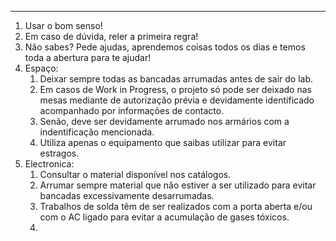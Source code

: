***
1. Usar o bom senso!
2. Em caso de dúvida, reler a primeira regra!
3. Não sabes? Pede ajudas, aprendemos coisas todos os dias e temos toda a abertura para te ajudar!
4. Espaço:
	1. Deixar sempre todas as bancadas arrumadas antes de sair do lab.
	2. Em casos de Work in Progress, o projeto só pode ser deixado nas mesas mediante de autorização prévia e devidamente identificado acompanhado por informações de contacto.
	3. Senão, deve ser devidamente arrumado nos armários com a indentificação mencionada.
	4. Utiliza apenas o equipamento que saibas utilizar para evitar estragos.
5. Electronica:
	1. Consultar o material disponível nos catálogos.
	2. Arrumar sempre material que não estiver a ser utilizado para evitar bancadas excessivamente desarrumadas.
	3. Trabalhos de solda têm de ser realizados com a porta aberta e/ou com o AC ligado para evitar a acumulação de gases tóxicos.
	4. 